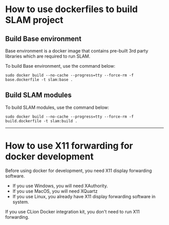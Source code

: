 # How to use dockerfiles to build SLAM project

## Build Base environment

Base environment is a docker image that contains pre-built 3rd party libraries which are required to run SLAM.

To build Base environment, use the command below:

`sudo docker build --no-cache --progress=tty --force-rm -f base.dockerfile -t slam:base .`

## Build SLAM modules

To build SLAM modules, use the command below:

`sudo docker build --no-cache --progress=tty --force-rm -f build.dockerfile -t slam:build .`

---

# How to use X11 forwarding for docker development

Before using docker for development, you need X11 display forwarding software.

- If you use Windows, you will need XAuthority.
- If you use MacOS, you will need XQuartz
- If you use Linux, you already have X11 display forwarding software in system.

If you use CLion Docker integration kit, you don't need to run X11 forwarding.

